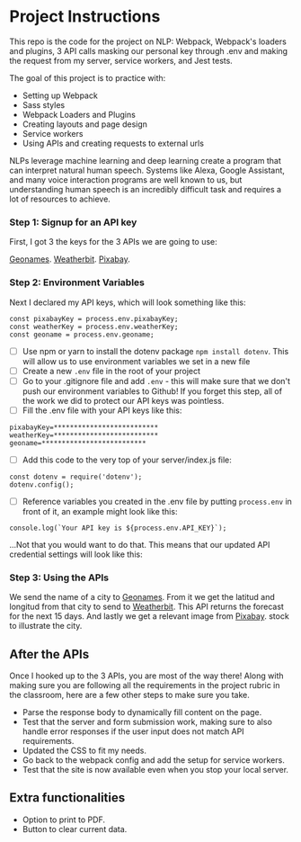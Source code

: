# Project Instructions

This repo is the code for the project on NLP: Webpack, Webpack's loaders and plugins, 3 API calls masking our personal key through .env and making the request from my server, service workers, and Jest tests.

The goal of this project is to practice with:
- Setting up Webpack
- Sass styles
- Webpack Loaders and Plugins
- Creating layouts and page design
- Service workers
- Using APIs and creating requests to external urls

NLPs leverage machine learning and deep learning create a program that can interpret natural human speech. Systems like Alexa, Google Assistant, and many voice interaction programs are well known to us, but understanding human speech is an incredibly difficult task and requires a lot of resources to achieve.

### Step 1: Signup for an API key
First, I got 3 the keys for the 3 APIs we are going to use:

[Geonames](http://www.geonames.org/export/web-services.html).
[Weatherbit](https://www.weatherbit.io/account/create).
[Pixabay](https://pixabay.com/api/docs/).

### Step 2: Environment Variables
Next I declared my API keys, which will look something like this:
```
const pixabayKey = process.env.pixabayKey;
const weatherKey = process.env.weatherKey;
const geoname = process.env.geoname;

```
- [ ] Use npm or yarn to install the dotenv package ```npm install dotenv```. This will allow us to use environment variables we set in a new file
- [ ] Create a new ```.env``` file in the root of your project
- [ ] Go to your .gitignore file and add ```.env``` - this will make sure that we don't push our environment variables to Github! If you forget this step, all of the work we did to protect our API keys was pointless.
- [ ] Fill the .env file with your API keys like this:
```
pixabayKey=**************************
weatherKey=**************************
geoname=**************************

```
- [ ] Add this code to the very top of your server/index.js file:
```
const dotenv = require('dotenv');
dotenv.config();
```
- [ ] Reference variables you created in the .env file by putting ```process.env``` in front of it, an example might look like this:
```
console.log(`Your API key is ${process.env.API_KEY}`);
```
...Not that you would want to do that. This means that our updated API credential settings will look like this:

### Step 3: Using the APIs

We send the name of a city to [Geonames](http://www.geonames.org/export/web-services.html). From it we get the latitud and longitud from that city to send to [Weatherbit](https://www.weatherbit.io/account/create). This API returns the forecast for the next 15 days. And lastly we get a relevant image from [Pixabay](https://pixabay.com/api/docs/). stock to illustrate the city.

## After the APIs

Once I hooked up to the 3 APIs, you are most of the way there! Along with making sure you are following all the requirements in the project rubric in the classroom, here are a few other steps to make sure you take.

- Parse the response body to dynamically fill content on the page.
- Test that the server and form submission work, making sure to also handle error responses if the user input does not match API requirements.
- Updated the CSS to fit my needs.
- Go back to the webpack config and add the setup for service workers.
- Test that the site is now available even when you stop your local server.

## Extra functionalities

- Option to print to PDF.
- Button to clear current data.